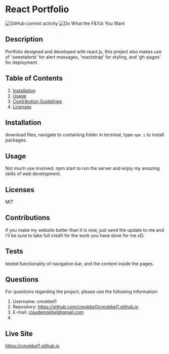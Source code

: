 
  # React Portfolio
  ![GitHub commit activity](https://img.shields.io/github/commit-activity/m/cmokbel1/cmokbel1.github.io)
  ![Do What the F&%k You Want](https://img.shields.io/badge/Licence-MIT-green
)


  ## Description 
  Portfolio designed and developed with react.js,  this project also makes use of 'sweetalerts' for alert messages, 'reactstrap' for styling, and 'gh-pages' for deployment.

  ## Table of Contents
  1. [Installation](#Installation)
  2. [Usage](#Usage)
  3. [Contribution Guidelines](#Contributions)
  4. [Licenses](#Licenses)
      
  ## Installation
  download files, navigate to containing folder in terminal, type `npm i` to install packages.

  ## Usage
  Not much use involved. npm start to run the server and enjoy my amazing skills of web development.

  ## Licenses
  MIT
  
  ## Contributions
  if you make my website better than it is now, just send the update to me and i'll be sure to take full credit for the work you have done for me xD.

  ## Tests
  tested functionality of navigation bar, and the content inside the pages.

  ## Questions
   For questions regarding the project, please use the following information:
  1. Username: cmokbel1
  2. Repository: https://github.com/cmokbel1/cmokbel1.github.io
  3. E-mail: claudemokbel@gmail.com
  4. 
## Live Site
https://cmokbel1.github.io
